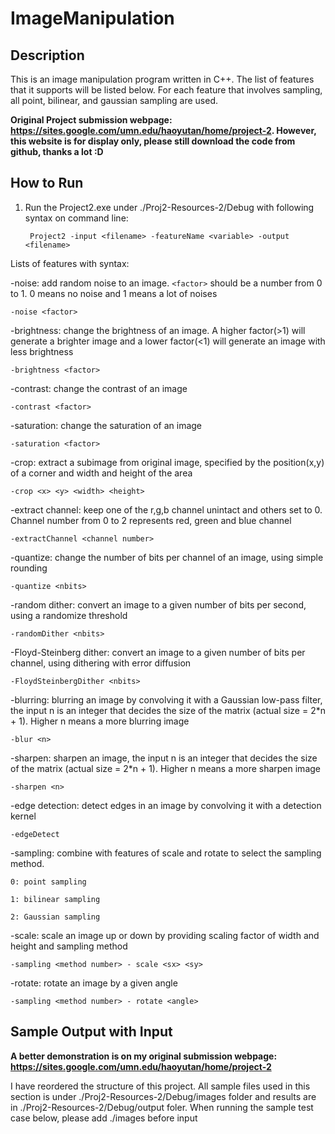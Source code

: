 # ImageManipulation

## Description
This is an image manipulation program written in C++. The list of features that it supports will be listed below. For each feature that involves sampling, all point, bilinear, and gaussian sampling are used. 

**Original Project submission webpage: https://sites.google.com/umn.edu/haoyutan/home/project-2. However, this website is for display only, please still download the code from github, thanks a lot :D**

## How to Run
1. Run the Project2.exe under ./Proj2-Resources-2/Debug with following syntax on command line:

        Project2 -input <filename> -featureName <variable> -output <filename>

Lists of features with syntax:

-noise: add random noise to an image. `<factor>` should be a number from 0 to 1. 0 means no noise and 1 means a lot of noises

    -noise <factor>

-brightness: change the brightness of an image. A higher factor(>1) will generate a brighter image and a lower factor(<1) will generate an image with less brightness

    -brightness <factor>

-contrast: change the contrast of an image

    -contrast <factor>

-saturation: change the saturation of an image

    -saturation <factor>

-crop: extract a subimage from original image, specified by the position(x,y) of a corner and width and height of the area

    -crop <x> <y> <width> <height>

-extract channel: keep one of the r,g,b channel unintact and others set to 0. Channel number from 0 to 2 represents red, green and blue channel

    -extractChannel <channel number>

-quantize: change the number of bits per channel of an image, using simple rounding

    -quantize <nbits>

-random dither: convert an image to a given number of bits per second, using a randomize threshold

    -randomDither <nbits>

-Floyd-Steinberg dither: convert an image to a given number of bits per channel, using dithering with error diffusion

    -FloydSteinbergDither <nbits>

-blurring: blurring an image by convolving it with a Gaussian low-pass filter, the input n is an integer that decides the size of the matrix (actual size = 2*n + 1).
 Higher n means a more blurring image
    
    -blur <n>

-sharpen: sharpen an image, the input n is an integer that decides the size of the matrix (actual size = 2*n + 1).
 Higher n means a more sharpen image

    -sharpen <n>
  
-edge detection: detect edges in an image by convolving it with a detection kernel
 
    -edgeDetect
  
-sampling: combine with features of scale and rotate to select the sampling method. 

    0: point sampling

    1: bilinear sampling

    2: Gaussian sampling
  
-scale: scale an image up or down by providing scaling factor of width and height and sampling method

    -sampling <method number> - scale <sx> <sy>
  
-rotate: rotate an image by a given angle

    -sampling <method number> - rotate <angle>
    
    
## Sample Output with Input
**A better demonstration is on my original submission webpage: https://sites.google.com/umn.edu/haoyutan/home/project-2**

I have reordered the structure of this project. All sample files used in this section is under ./Proj2-Resources-2/Debug/images folder and results are in ./Proj2-Resources-2/Debug/output foler. When running the sample test case below, please add ./images before input


